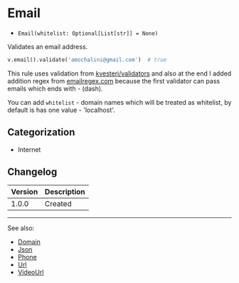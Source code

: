 # Email

- `Email(whitelist: Optional[List[str]] = None)`

Validates an email address.

```python
v.email().validate('amochalini@gmail.com')  # true
```

This rule uses validation from [kvesteri/validators][] and also at the end 
I added addition regex from [emailregex.com][] because the first validator can pass emails 
which ends with _-_ (dash).

You can add `whitelist` - domain names which will be treated as whitelist, by default is has one value - 'localhost'.

## Categorization

- Internet

## Changelog

Version | Description
--------|-------------
  1.0.0 | Created

***
See also:

- [Domain](Domain.md)
- [Json](Json.md)
- [Phone](Phone.md)
- [Url](Url.md)
- [VideoUrl](VideoUrl.md)

[emailregex.com]: https://emailregex.com/
[kvesteri/validators]: https://github.com/kvesteri/validators/blob/master/validators/email.py